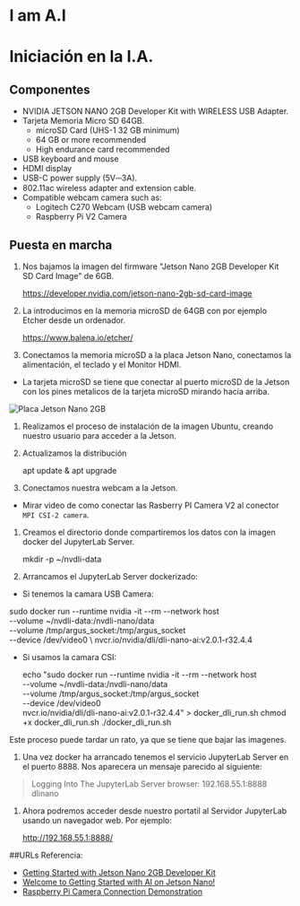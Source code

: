# I am A.I

# Iniciación en la I.A.

## Componentes
- NVIDIA JETSON NANO 2GB Developer Kit with WIRELESS USB Adapter.
- Tarjeta Memoria Micro SD 64GB.
  - microSD Card (UHS-1 32 GB minimum)
  - 64 GB or more recommended
  - High endurance card recommended
- USB keyboard and mouse
- HDMI display
- USB-C power supply (5V⎓3A).
- 802.11ac wireless adapter and extension cable.
- Compatible webcam camera such as: 
  - Logitech C270 Webcam (USB webcam camera)
  - Raspberry Pi V2 Camera

## Puesta en marcha

1. Nos bajamos la imagen del firmware "Jetson Nano 2GB Developer Kit SD Card Image" de 6GB.

    https://developer.nvidia.com/jetson-nano-2gb-sd-card-image

1. La introducimos en la memoria microSD de 64GB con por ejemplo Etcher desde un ordenador.

    https://www.balena.io/etcher/

1. Conectamos la memoria microSD a la placa Jetson Nano, conectamos la alimentación, el teclado y el Monitor HDMI.

  - La tarjeta microSD se tiene que conectar al puerto microSD de la Jetson con los pines metalicos de la tarjeta microSD mirando hacia arriba.
  
  ![Placa Jetson Nano 2GB](./placa-jetson-nano-2GB.png)

1. Realizamos el proceso de instalación de la imagen Ubuntu, creando nuestro usuario para acceder a la Jetson.

1. Actualizamos la distribución

    apt update & apt upgrade

1. Conectamos nuestra webcam a la Jetson.

- Mirar video de como conectar las Rasberry PI Camera V2 al conector `MPI CSI-2 camera`.

1. Creamos el directorio donde compartiremos los datos con la imagen docker del JupyterLab Server.

    mkdir -p ~/nvdli-data

1. Arrancamos el JupyterLab Server dockerizado:

- Si tenemos la camara USB Camera:


sudo docker run --runtime nvidia -it --rm --network host \
    --volume ~/nvdli-data:/nvdli-nano/data \
    --volume /tmp/argus_socket:/tmp/argus_socket \
    --device /dev/video0 \ 
    nvcr.io/nvidia/dli/dli-nano-ai:v2.0.1-r32.4.4

- Si usamos la camara CSI:

    echo "sudo docker run --runtime nvidia -it --rm --network host \
          --volume ~/nvdli-data:/nvdli-nano/data \
          --volume /tmp/argus_socket:/tmp/argus_socket \
          --device /dev/video0\
          nvcr.io/nvidia/dli/dli-nano-ai:v2.0.1-r32.4.4" > docker_dli_run.sh
    chmod +x docker_dli_run.sh
    ./docker_dli_run.sh

Este proceso puede tardar un rato, ya que se tiene que bajar las imagenes.

1.  Una vez docker ha arrancado tenemos el servicio JupyterLab Server en el puerto 8888. Nos aparecera un mensaje parecido al siguiente:

> Logging Into The JupyterLab Server
> browser: 192.168.55.1:8888
> dlinano

1. Ahora podremos acceder desde nuestro portatil al Servidor JupyterLab usando un navegador web. Por ejemplo:

    http://192.168.55.1:8888/  

    

##URLs Referencia:

- [Getting Started with Jetson Nano 2GB Developer Kit](https://developer.nvidia.com/embedded/learn/get-started-jetson-nano-2gb-devkit)
- [Welcome to Getting Started with AI on Jetson Nano!](https://courses.nvidia.com/courses/course-v1:DLI+S-RX-02+V2/)
- [Raspberry Pi Camera Connection Demonstration](https://dli-lms.s3.amazonaws.com/data/c-rx-02/videos/3_Camera-insertion.mp4)
